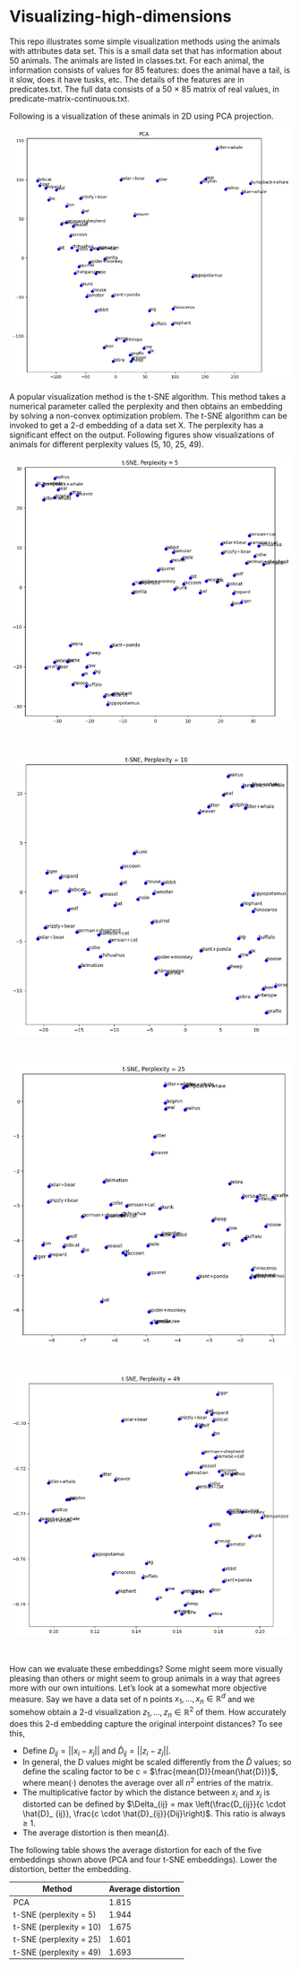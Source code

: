 # Visualizing-high-dimensions

This repo illustrates some simple visualization methods using the animals with attributes data set. This is a small data set that has information about 50 animals. The animals are listed in classes.txt. For each animal, the information consists of values for 85 features: does the animal have a tail, is it slow, does it have tusks, etc. The details of the features are in predicates.txt. The full data consists of a 50 × 85 matrix of real values, in predicate-matrix-continuous.txt.

Following is a visualization of these animals in 2D using PCA projection.

![](pca.png)

A popular visualization method is the t-SNE algorithm. This method takes a numerical parameter called the perplexity and then obtains an embedding by solving a non-convex optimization problem. The t-SNE algorithm can be invoked to get a 2-d embedding of a data set X. The perplexity has a significant effect on the output. Following figures show visualizations of animals for different perplexity values (5, 10, 25, 49).

![](tsne5.png)

<br>

![](tsne10.png)

<br>

![](tsne25.png)

<br>

![](tsne49.png)

<br>

How can we evaluate these embeddings? Some might seem more visually pleasing than others or might seem to group animals in a way that agrees more with our own intuitions. Let’s look at a somewhat more objective measure. Say we have a data set of n points $x_1, \ldots, x_n \in \mathbb{R}^d$ and we somehow obtain a 2-d visualization $z_1, \ldots, z_n \in \mathbb{R}^2$ of them. How accurately does this 2-d embedding capture the original interpoint distances? To see this, 

* Define $D_{ij} = ||x_i − x_j||$ and $\hat{D}_{ij} = ||z_i − z_j||$.
* In general, the D values might be scaled differently from the $\hat{D}$ values; so define the scaling factor to be c = $\frac{mean(D)}{mean(\hat{D})}$, where mean(·) denotes the average over all $n^2$ entries of the matrix.
* The multiplicative factor by which the distance between $x_i$ and $x_j$ is distorted can be defined by $\Delta_{ij} = max \left(\frac{D_{ij}}{c \cdot \hat{D}_ {ij}}, \frac{c \cdot \hat{D}_{ij}}{Dij}\right)$. This ratio is always ≥ 1.
* The average distortion is then mean($\Delta$).

The following table shows the average distortion for each of the five embeddings shown above (PCA and four t-SNE embeddings). Lower the distortion, better the embedding.

|Method | Average distortion |
| --- | --- |
| PCA | 1.815 |
| t-SNE (perplexity = 5) | 1.944 |
| t-SNE (perplexity = 10) | 1.675 |
| t-SNE (perplexity = 25) | 1.601 |
| t-SNE (perplexity = 49) | 1.693 |
